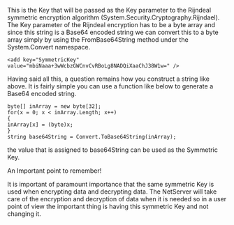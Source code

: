 <properties date="2016-05-11"
SortOrder="71"
/>

 

This is the Key that will be passed as the Key parameter to the Rijndeal symmetric encryption algorithm (System.Security.Cryptography.Rijndael). The Key parameter of the Rijndeal encryption has to be a byte array and since this string is a Base64 encoded string we can convert this to a byte array simply by using the FromBase64String method under the System.Convert namespace.

 

```
<add key="SymmetricKey"
value="mbiNaaa+3wWcbzGWCnvCvRBoLg8NADQiXaaChJ38W1w=" />
```

 

Having said all this, a question remains how you construct a string like above. It is fairly simple you can use a function like below to generate a Base64 encoded string.  

 

```
byte[] inArray = new byte[32];
for(x = 0; x < inArray.Length; x++)
{
inArray[x] = (byte)x;
}
string base64String = Convert.ToBase64String(inArray);
```

 

the value that is assigned to base64String can be used as the Symmetric Key.

 

 

An Important point to remember!

It is important of paramount importance that the same symmetric Key is used when encrypting data and decrypting data. The NetServer will take care of the encryption and decryption of data when it is needed so in a user point of view the important thing is having this symmetric Key and not changing it.
